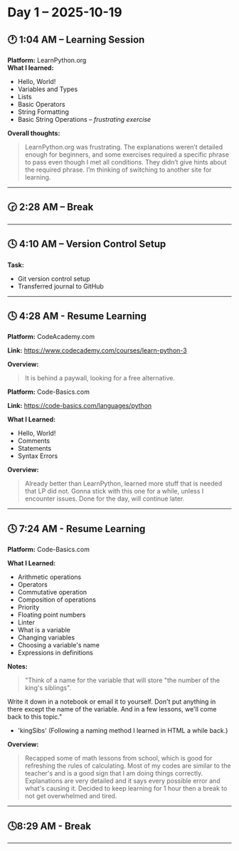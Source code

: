 # Day 1 – 2025-10-19

## 🕐 1:04 AM – Learning Session  
**Platform:** LearnPython.org  
**What I learned:**  
- Hello, World!  
- Variables and Types  
- Lists  
- Basic Operators  
- String Formatting  
- Basic String Operations – *frustrating exercise*  

**Overall thoughts:**  
> LearnPython.org was frustrating. The explanations weren’t detailed enough for beginners, and some exercises required a specific phrase to pass even though I met all conditions. They didn’t give hints about the required phrase. I’m thinking of switching to another site for learning.

---

## 🕝 2:28 AM – Break

---

## 🕓 4:10 AM – Version Control Setup  
**Task:**
- Git version control setup  
- Transferred journal to GitHub  

---

## 🕓 4:28 AM - Resume Learning
**Platform:** CodeAcademy.com

**Link:** https://www.codecademy.com/courses/learn-python-3

**Overview:**
> It is behind a paywall, looking for a free alternative.

**Platform:** Code-Basics.com

**Link:** https://code-basics.com/languages/python

**What I Learned:**
- Hello, World!
- Comments
- Statements
- Syntax Errors

**Overview:**
> Already better than LearnPython, learned more stuff that is needed that LP did not. Gonna stick with this one for a while, unless I encounter issues. Done for the day, will continue later.

---

## 🕓 7:24 AM - Resume Learning
**Platform:** Code-Basics.com

**What I Learned:**
- Arithmetic operations
- Operators
- Commutative operation
- Composition of operations
- Priority
- Floating point numbers
- Linter
- What is a variable
- Changing variables
- Choosing a variable's name
- Expressions in definitions

**Notes:**
> "Think of a name for the variable that will store "the number of the king's siblings".

Write it down in a notebook or email it to yourself. Don't put anything in there except the name of the variable. And in a few lessons, we'll come back to this topic."

- 'kingSibs' (Following a naming method I learned in HTML a while back.)

**Overview:**
> Recapped some of math lessons from school, which is good for refreshing the rules of calculating. Most of my codes are similar to the teacher's and is a good sign that I am doing things correctly. Explanations are very detailed and it says every possible error and what's causing it. Decided to keep learning for 1 hour then a break to not get overwhelmed and tired.

---

## 🕓8:29 AM - Break

---

